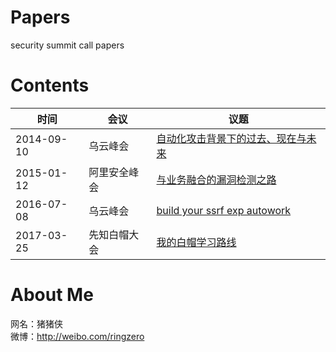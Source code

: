 # Papers
security summit call papers

# Contents
| 时间 | 会议 | 议题 |
| --- | --- | --- |
| 2014-09-10 | 乌云峰会 | [自动化攻击背景下的过去、现在与未来](papers/自动化攻击背景下的过去、现在与未来--20140910.pdf) |
| 2015-01-12 | 阿里安全峰会 | [与业务融合的漏洞检测之路](papers/与业务融合的漏洞检测之路-猪猪侠-20150112.pdf) |
| 2016-07-08 | 乌云峰会 | [build your ssrf exp autowork](papers/build_your_ssrf_exp_autowork--20160711.pdf) |
| 2017-03-25 | 先知白帽大会 | [我的白帽学习路线](papers/我的白帽学习路线--20170325.pdf) |

# About Me
网名：猪猪侠    
微博：http://weibo.com/ringzero
